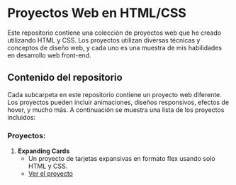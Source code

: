 # Proyectos Web en HTML/CSS

Este repositorio contiene una colección de proyectos web que he creado utilizando HTML y CSS. Los proyectos utilizan diversas técnicas y conceptos de diseño web, y cada uno es una muestra de mis habilidades en desarrollo web front-end.

## Contenido del repositorio

Cada subcarpeta en este repositorio contiene un proyecto web diferente. Los proyectos pueden incluir animaciones, diseños responsivos, efectos de hover, y mucho más. A continuación se muestra una lista de los proyectos incluidos:

### Proyectos:

1. **Expanding Cards**
   - Un proyecto de tarjetas expansivas en formato flex usando solo HTML y CSS.
   - [Ver el proyecto](https://gerardjalong.github.io/private/)
